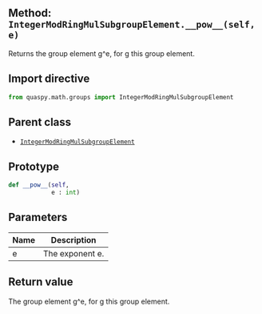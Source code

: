 ## Method: <code>IntegerModRingMulSubgroupElement.\_\_pow\_\_(self, e)</code>
Returns the group element g^e, for g this group element.

## Import directive
```python
from quaspy.math.groups import IntegerModRingMulSubgroupElement
```

## Parent class
- [<code>IntegerModRingMulSubgroupElement</code>](../IntegerModRingMulSubgroupElement.md)

## Prototype
```python
def __pow__(self,
            e : int)
```

## Parameters
| <b>Name</b> | <b>Description</b> |
| ----------- | ------------------ |
| e | The exponent e. |

## Return value
The group element g^e, for g this group element.

